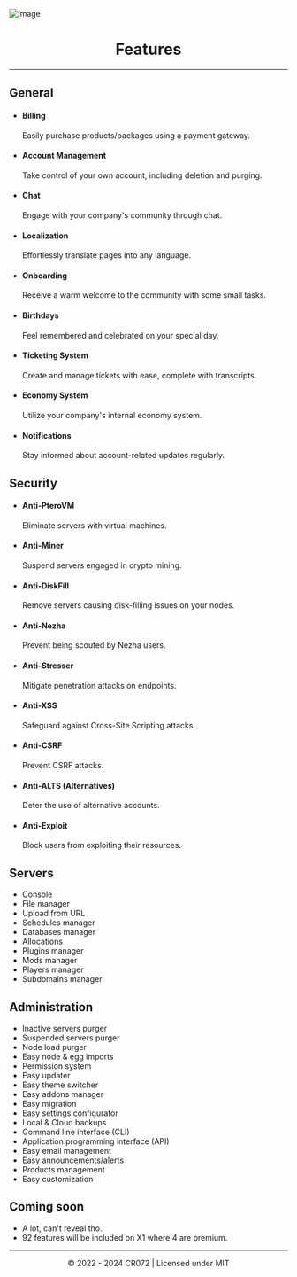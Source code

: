 ![image](https://cdn.holaclientx.tech/production/assets/plain.png)

<h1 align="center" dir="auto">Features</h1>

---

## General
* #### Billing
    Easily purchase products/packages using a payment gateway.
* #### Account Management
    Take control of your own account, including deletion and purging.
* #### Chat
    Engage with your company's community through chat.
* #### Localization
    Effortlessly translate pages into any language.
* #### Onboarding
    Receive a warm welcome to the community with some small tasks.
* #### Birthdays
    Feel remembered and celebrated on your special day.
* #### Ticketing System
    Create and manage tickets with ease, complete with transcripts.
* #### Economy System
    Utilize your company's internal economy system.
* #### Notifications
    Stay informed about account-related updates regularly.

## Security
* #### Anti-PteroVM
    Eliminate servers with virtual machines.
* #### Anti-Miner
    Suspend servers engaged in crypto mining.
* #### Anti-DiskFill
    Remove servers causing disk-filling issues on your nodes.
* #### Anti-Nezha
    Prevent being scouted by Nezha users.
* #### Anti-Stresser
    Mitigate penetration attacks on endpoints.
* #### Anti-XSS
    Safeguard against Cross-Site Scripting attacks.
* #### Anti-CSRF
    Prevent CSRF attacks.
* #### Anti-ALTS (Alternatives)
    Deter the use of alternative accounts.
* #### Anti-Exploit
    Block users from exploiting their resources.

## Servers
* Console
* File manager
* Upload from URL
* Schedules manager
* Databases manager
* Allocations
* Plugins manager
* Mods manager
* Players manager
* Subdomains manager

## Administration
* Inactive servers purger
* Suspended servers purger
* Node load purger
* Easy node & egg imports
* Permission system
* Easy updater
* Easy theme switcher
* Easy addons manager
* Easy migration
* Easy settings configurator
* Local & Cloud backups
* Command line interface (CLI)
* Application programming interface (API) 
* Easy email management
* Easy announcements/alerts
* Products management
* Easy customization

## Coming soon
* A lot, can't reveal tho.
* 92 features will be included on X1 where 4 are premium.
---

<p align="center">
© 2022 - 2024 CR072 | Licensed under MIT
</p>
